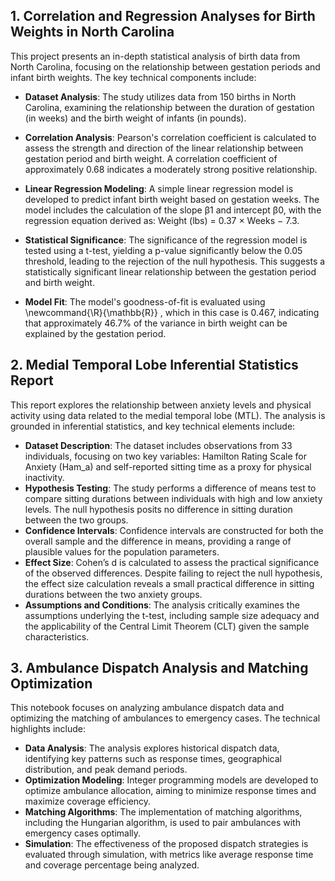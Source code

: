 ## 1. Correlation and Regression Analyses for Birth Weights in North Carolina

This project presents an in-depth statistical analysis of birth data from North Carolina, focusing on the relationship between gestation periods and infant birth weights. The key technical components include:

- **Dataset Analysis**: The study utilizes data from 150 births in North Carolina, examining the relationship between the duration of gestation (in weeks) and the birth weight of infants (in pounds).
- **Correlation Analysis**: Pearson's correlation coefficient is calculated to assess the strength and direction of the linear relationship between gestation period and birth weight. A correlation coefficient of approximately 0.68 indicates a moderately strong positive relationship.
- **Linear Regression Modeling**: A simple linear regression model is developed to predict infant birth weight based on gestation weeks. The model includes the calculation of the slope β1 and intercept β0, with the regression equation derived as:
Weight (lbs) = 0.37 × Weeks − 7.3.

- **Statistical Significance**: The significance of the regression model is tested using a t-test, yielding a p-value significantly below the 0.05 threshold, leading to the rejection of the null hypothesis. This suggests a statistically significant linear relationship between the gestation period and birth weight.
- **Model Fit**: The model's goodness-of-fit is evaluated using \newcommand{\R}{\mathbb{R}}
, which in this case is 0.467, indicating that approximately 46.7% of the variance in birth weight can be explained by the gestation period.

## 2. Medial Temporal Lobe Inferential Statistics Report

This report explores the relationship between anxiety levels and physical activity using data related to the medial temporal lobe (MTL). The analysis is grounded in inferential statistics, and key technical elements include:

- **Dataset Description**: The dataset includes observations from 33 individuals, focusing on two key variables: Hamilton Rating Scale for Anxiety (Ham_a) and self-reported sitting time as a proxy for physical inactivity.
- **Hypothesis Testing**: The study performs a difference of means test to compare sitting durations between individuals with high and low anxiety levels. The null hypothesis posits no difference in sitting duration between the two groups.
- **Confidence Intervals**: Confidence intervals are constructed for both the overall sample and the difference in means, providing a range of plausible values for the population parameters.
- **Effect Size**: Cohen’s d is calculated to assess the practical significance of the observed differences. Despite failing to reject the null hypothesis, the effect size calculation reveals a small practical difference in sitting durations between the two anxiety groups.
- **Assumptions and Conditions**: The analysis critically examines the assumptions underlying the t-test, including sample size adequacy and the applicability of the Central Limit Theorem (CLT) given the sample characteristics.

## 3. Ambulance Dispatch Analysis and Matching Optimization

This notebook focuses on analyzing ambulance dispatch data and optimizing the matching of ambulances to emergency cases. The technical highlights include:

- **Data Analysis**: The analysis explores historical dispatch data, identifying key patterns such as response times, geographical distribution, and peak demand periods.
- **Optimization Modeling**: Integer programming models are developed to optimize ambulance allocation, aiming to minimize response times and maximize coverage efficiency.
- **Matching Algorithms**: The implementation of matching algorithms, including the Hungarian algorithm, is used to pair ambulances with emergency cases optimally.
- **Simulation**: The effectiveness of the proposed dispatch strategies is evaluated through simulation, with metrics like average response time and coverage percentage being analyzed.
